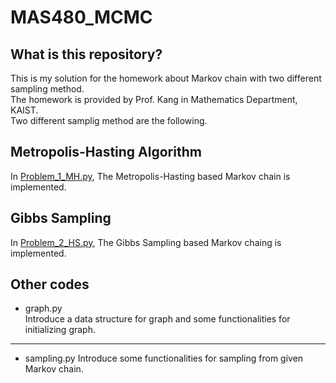 # MAS480_MCMC
## What is this repository?
This is my solution for the homework about Markov chain with two different sampling method.  
The homework is provided by Prof. Kang in Mathematics Department, KAIST.  
Two different samplig method are the following.
## Metropolis-Hasting Algorithm
In [Problem_1_MH.py](https://github.com/hyung1721/MAS480_MCMC/blob/master/Problem_1_MH.py, "Problem_1_MH.py"), The Metropolis-Hasting based Markov chain is implemented.
## Gibbs Sampling
In [Problem_2_HS.py](https://github.com/hyung1721/MAS480_MCMC/blob/master/Problem_2_GS.py, "Problem_2_GS.py"), The Gibbs Sampling based Markov chaing is implemented.
## Other codes
- graph.py  
Introduce a data structure for graph and some functionalities for initializing graph.
 ---
- sampling.py
Introduce some functionalities for sampling from given Markov chain.

